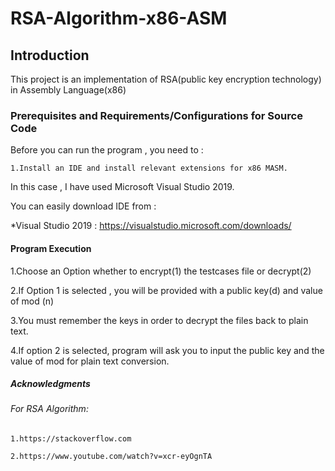 # RSA-Algorithm-x86-ASM

## Introduction
This project is an implementation of RSA(public key encryption technology) in Assembly Language(x86)
### Prerequisites and Requirements/Configurations for Source Code 
Before you can run the program , you need to : 

    1.Install an IDE and install relevant extensions for x86 MASM.
  
In this case , I have used Microsoft Visual Studio 2019.
 
You can easily download  IDE from :
 
*Visual Studio 2019 : https://visualstudio.microsoft.com/downloads/
 
    

#### Program Execution 
  1.Choose an Option whether to encrypt(1) the testcases file or decrypt(2)
  
  2.If Option 1 is selected , you will be provided with a public key(d) and value of mod (n)
  
  3.You must remember the keys in order to decrypt the files back to plain text.
  
  4.If option 2 is selected, program will ask you to input the public key and the value of mod for plain text conversion.
    
    

##### Acknowledgments
  ###### For RSA Algorithm:
  
    1.https://stackoverflow.com

    2.https://www.youtube.com/watch?v=xcr-eyOgnTA



  

